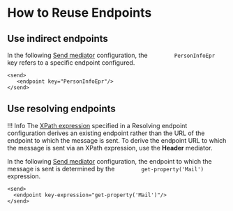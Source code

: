 # How to Reuse Endpoints

## Use indirect endpoints

In the following [Send
mediator]({{base_path}}/reference/mediators/send-mediator)
configuration, the `         PersonInfoEpr        ` key refers to a
specific endpoint configured.

```
<send>
   <endpoint key="PersonInfoEpr"/>
</send>
```

## Use resolving endpoints

!!! Info
	The [XPath expression]({{base_path}}/reference/synapse-properties/expressions/#xpath-expressions) specified in a Resolving endpoint configuration derives an existing endpoint rather than the URL of the endpoint to which the message is sent. To derive the endpoint URL to which the message is sent via an XPath expression, use the **Header** mediator.

In the following [Send
mediator]({{base_path}}/reference/mediators/send-mediator)
configuration, the endpoint to which the message is sent is determined
by the `         get-property('Mail')        ` expression.

```
<send>
  <endpoint key-expression="get-property('Mail')"/>
</send>
```
